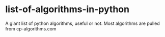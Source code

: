 # list-of-algorithms-in-python
A giant list of python algorithms, useful or not. Most algorithms are pulled from cp-algorithms.com
